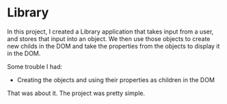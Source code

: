 # Library
In this project, I created a Library application that takes input from a user, and stores that input into an object.
We then use those objects to create new childs in the DOM and take the properties from the objects to display it
in the DOM.

Some trouble I had:
- Creating the objects and using their properties as children in the DOM

That was about it. The project was pretty simple. 